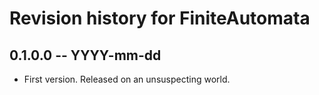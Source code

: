 # Revision history for FiniteAutomata

## 0.1.0.0 -- YYYY-mm-dd

* First version. Released on an unsuspecting world.

